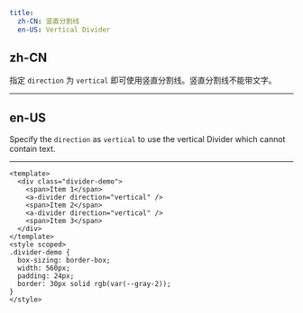 ```yaml
title:
  zh-CN: 竖直分割线
  en-US: Vertical Divider
```

## zh-CN

指定 `direction` 为 `vertical` 即可使用竖直分割线。竖直分割线不能带文字。

---

## en-US

Specify the `direction` as `vertical` to use the vertical Divider which cannot contain text.

---

```vue
<template>
  <div class="divider-demo">
    <span>Item 1</span>
    <a-divider direction="vertical" />
    <span>Item 2</span>
    <a-divider direction="vertical" />
    <span>Item 3</span>
  </div>
</template>
<style scoped>
.divider-demo {
  box-sizing: border-box;
  width: 560px;
  padding: 24px;
  border: 30px solid rgb(var(--gray-2));
}
</style>
```
